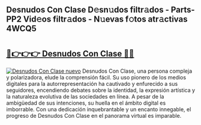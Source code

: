 ## Desnudos Con Clase D𝚎sn𝚞dos filtr𝚊dos - Parts-PP2 Vid𝚎os filtr𝚊dos - N𝚞evas f𝚘tos atr𝚊ctivas 4WCQ5

# <h2><a href="http://mbbqyf8.tromn.icu/?c=Desnudos+Con+Clase">🔗👉👉👉 Desnudos Con Clase 🔗🔗</a></h2>

[![Desnudos Con Clase nuevo](https://i.imgur.com/pEAQMta.gif)](http://mbbqyf8.tromn.icu/?c=Desnudos+Con+Clase)
Desnudos Con Clase, una persona compleja y polarizadora, elude la comprensión fácil. Su uso pionero de los medios digitales para la autorrepresentación ha cautivado y enfurecido a sus seguidores, encendiendo debates sobre la identidad, la expresión artística y la naturaleza evolutiva de las sociedades en línea. A pesar de la ambigüedad de sus intenciones, su huella en el ámbito digital es imborrable. Con una dedicación inquebrantable y un encanto innegable, el progreso de Desnudos Con Clase en el panorama virtual es imparable.
